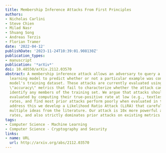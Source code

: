 ```yaml
---
title: Membership Inference Attacks From First Principles
authors:
- Nicholas Carlini
- Steve Chien
- Milad Nasr
- Shuang Song
- Andreas Terzis
- Florian Tramer
date: '2022-04-12'
publishDate: '2023-11-24T10:39:01.908130Z'
publication_types:
- manuscript
publication: '*arXiv*'
doi: 10.48550/arXiv.2112.03570
abstract: A membership inference attack allows an adversary to query a trained machine
  learning model to predict whether or not a particular example was contained in the
  model's training dataset. These attacks are currently evaluated using average-case
  \"accuracy\" metrics that fail to characterize whether the attack can confidently
  identify any members of the training set. We argue that attacks should instead be
  evaluated by computing their true-positive rate at low (e.g., textless0.1%) false-positive
  rates, and find most prior attacks perform poorly when evaluated in this way. To
  address this we develop a Likelihood Ratio Attack (LiRA) that carefully combines
  multiple ideas from the literature. Our attack is 10x more powerful at low false-positive
  rates, and also strictly dominates prior attacks on existing metrics.
tags:
- Computer Science - Machine Learning
- Computer Science - Cryptography and Security
links:
- name: URL
  url: http://arxiv.org/abs/2112.03570
---
```

